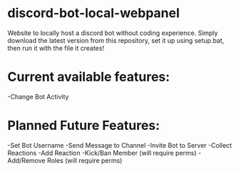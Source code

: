 # discord-bot-local-webpanel

Website to locally host a discord bot without coding experience.
Simply download the latest version from this repository, set it up using setup.bat, then run it with the file it creates!

# Current available features:

-Change Bot Activity

# Planned Future Features:

-Set Bot Username
-Send Message to Channel
-Invite Bot to Server
-Collect Reactions
-Add Reaction
-Kick/Ban Member (will require perms)
-Add/Remove Roles (will require perms)
